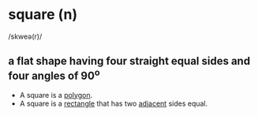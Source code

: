 # square (n)

/skweə(r)/

## a flat shape having four straight equal sides and four angles of 90<sup>o</sup>

- A square is a [polygon](polygon-n.md#a-flat-shape-with-at-least-three-straight-sides-and-angles-and-usually-five-or-more).
- A square is a [rectangle](rectangle-n.md#a-flat-shape-with-four-straigtht-sides-two-of-which-are-longer-than-the-other-two-and-four-angles-of-90o) that has two [adjacent](adjacent-adj.md#next-to-something) sides equal.